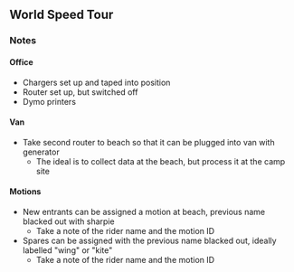 ## World Speed Tour

### Notes

#### Office

- Chargers set up and taped into position
- Router set up, but switched off
- Dymo printers



#### Van

- Take second router to beach so that it can be plugged into van with generator
  - The ideal is to collect data at the beach, but process it at the camp site



#### Motions

- New entrants can be assigned a motion at beach, previous name blacked out with sharpie
  - Take a note of the rider name and the motion ID
- Spares can be assigned with the previous name blacked out, ideally labelled "wing" or "kite"
  - Take a note of the rider name and the motion ID